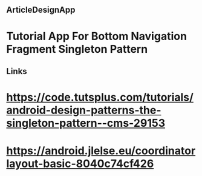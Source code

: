 ## ArticleDesignApp
# Tutorial App For Bottom Navigation Fragment Singleton Pattern

## Links
  # https://code.tutsplus.com/tutorials/android-design-patterns-the-singleton-pattern--cms-29153
  # https://android.jlelse.eu/coordinatorlayout-basic-8040c74cf426

